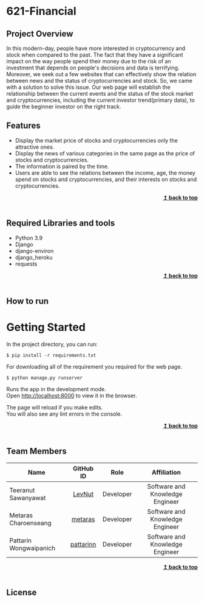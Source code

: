 # 621-Financial

## Project Overview

In this modern-day, people have more interested in cryptocurrency and stock when compared to the past. The fact that they have a significant impact on the way people spend their money due to the risk of an investment that depends on people's decisions and data is terrifying. Moreover, we seek out a few websites that can effectively show the relation between news and the status of cryptocurrencies and stock. So, we came with a solution to solve this issue. Our web page will establish the relationship between the current events and the status of the stock market and cryptocurrencies, including the current investor trend(primary data), to guide the beginner investor on the right track.

## Features

* Display the market price of stocks and cryptocurrencies only the attractive ones.
* Display the news of various categories in the same page as the price of stocks and cryptocurrencies.
* The information is paired by the time.
* Users are able to see the relations between the income, age, the money spend on stocks and cryptocurrencies, and their interests on stocks and cryptocurrencies.


<div align="right"> <b><a href="#top">↥ back to top</a></b> </div>

<br>

## Required Libraries and tools
* Python 3.9
* Django
* django-environ
* django_heroku
* requests

<div align="right"> <b><a href="#top">↥ back to top</a></b> </div>

<br>

## How to run

# Getting Started

In the project directory, you can run:

    $ pip install -r requirements.txt

For downloading all of the requirement you required for the web page.

    $ python manage.py runserver

Runs the app in the development mode.\
Open [http://localhost:8000](http://localhost:8000) to view it in the browser.

The page will reload if you make edits.\
You will also see any lint errors in the console.


<div align="right"> <b><a href="#top">↥ back to top</a></b> </div>

<br>



## Team Members
| Name                     |                  GitHub ID                  |     Role      |    Affiliation   |
| ------------------------ | :-----------------------------------------: | :-----------: |   :-----------:  |
| Teeranut Sawanyawat      |     [LevNut](https://github.com/LevNut)     |     Developer |   Software and Knowledge Engineer   |
| Metaras Charoenseang     |    [metaras](https://github.com/metaras)    |   Developer   |   Software and Knowledge Engineer   |
| Pattarin Wongwaipanich   |  [pattarinn](https://github.com/pattarinn)  |   Developer   |   Software and Knowledge Engineer   |

<div align="right"> <b><a href="#top">↥ back to top</a></b> </div>

<br>



## License
